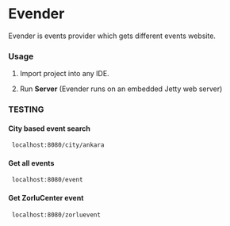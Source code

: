 # Evender

Evender is  events provider which gets  different events website.


### Usage

1. Import project into any IDE.

2. Run **Server** (Evender runs on an embedded Jetty web server)


### TESTING

#### City based event search

```xml
 localhost:8080/city/ankara
```

#### Get all events

```xml
 localhost:8080/event
```

#### Get ZorluCenter event

```xml
 localhost:8080/zorluevent
```

